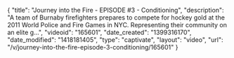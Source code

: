 {
    "title": "Journey into the Fire - EPISODE #3 - Conditioning",
    "description": "A team of Burnaby firefighters prepares to compete for hockey gold at the 2011 World Police and Fire Games in NYC. Representing their community on an elite g...",
    "videoid": "165601",
    "date_created": "1399316170",
    "date_modified": "1418181405",
    "type": "captivate",
    "layout": "video",
    "url": "\/v\/journey-into-the-fire-episode-3-conditioning\/165601"
}